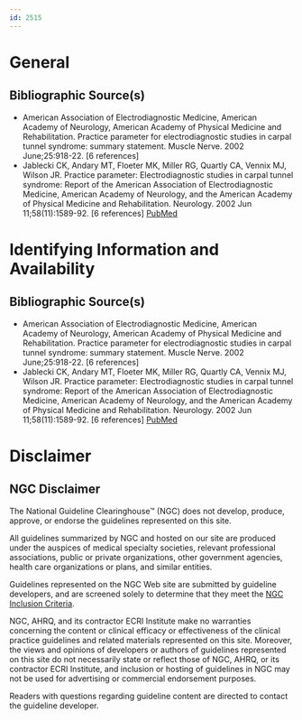 ```yaml
---
id: 2515
---
```


# General

## Bibliographic Source(s)

- American Association of Electrodiagnostic Medicine, American Academy of Neurology, American Academy of Physical Medicine and Rehabilitation. Practice parameter for electrodiagnostic studies in carpal tunnel syndrome: summary statement. Muscle Nerve. 2002 June;25:918-22. [6 references]
- Jablecki CK, Andary MT, Floeter MK, Miller RG, Quartly CA, Vennix MJ, Wilson JR. Practice parameter: Electrodiagnostic studies in carpal tunnel syndrome: Report of the American Association of Electrodiagnostic Medicine, American Academy of Neurology, and the American Academy of Physical Medicine and Rehabilitation. Neurology. 2002 Jun 11;58(11):1589-92. [6 references] [ PubMed ](http://www.ncbi.nlm.nih.gov/entrez/query.fcgi?cmd=Retrieve&db=pubmed&dopt=Abstract&list_uids=12058083)

# Identifying Information and Availability

## Bibliographic Source(s)

- American Association of Electrodiagnostic Medicine, American Academy of Neurology, American Academy of Physical Medicine and Rehabilitation. Practice parameter for electrodiagnostic studies in carpal tunnel syndrome: summary statement. Muscle Nerve. 2002 June;25:918-22. [6 references]
- Jablecki CK, Andary MT, Floeter MK, Miller RG, Quartly CA, Vennix MJ, Wilson JR. Practice parameter: Electrodiagnostic studies in carpal tunnel syndrome: Report of the American Association of Electrodiagnostic Medicine, American Academy of Neurology, and the American Academy of Physical Medicine and Rehabilitation. Neurology. 2002 Jun 11;58(11):1589-92. [6 references] [ PubMed ](http://www.ncbi.nlm.nih.gov/entrez/query.fcgi?cmd=Retrieve&db=pubmed&dopt=Abstract&list_uids=12058083)

# Disclaimer

## NGC Disclaimer

The National Guideline Clearinghouse™ (NGC) does not develop, produce, approve, or endorse the guidelines represented on this site.

All guidelines summarized by NGC and hosted on our site are produced under the auspices of medical specialty societies, relevant professional associations, public or private organizations, other government agencies, health care organizations or plans, and similar entities.

Guidelines represented on the NGC Web site are submitted by guideline developers, and are screened solely to determine that they meet the [NGC Inclusion Criteria](/help-and-about/summaries/inclusion-criteria).

NGC, AHRQ, and its contractor ECRI Institute make no warranties concerning the content or clinical efficacy or effectiveness of the clinical practice guidelines and related materials represented on this site. Moreover, the views and opinions of developers or authors of guidelines represented on this site do not necessarily state or reflect those of NGC, AHRQ, or its contractor ECRI Institute, and inclusion or hosting of guidelines in NGC may not be used for advertising or commercial endorsement purposes.

Readers with questions regarding guideline content are directed to contact the guideline developer.

